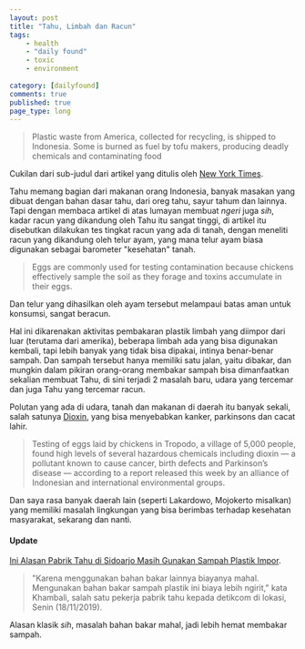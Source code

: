 ```yaml
---
layout: post
title: "Tahu, Limbah dan Racun"
tags: 
    - health
    - "daily found"
    - toxic
    - environment
    
category: [dailyfound]
comments: true
published: true
page_type: long
---
```



> Plastic waste from America, collected for recycling, is shipped to Indonesia. Some is burned as fuel by tofu makers, producing deadly chemicals and contaminating food

Cukilan dari sub-judul dari artikel yang ditulis oleh [New York Times](https://www.nytimes.com/2019/11/14/world/asia/indonesia-tofu-dioxin-plastic.html).

Tahu memang bagian dari makanan orang Indonesia, banyak masakan yang dibuat dengan bahan dasar tahu, dari oreg tahu, sayur tahum dan lainnya. Tapi dengan membaca artikel di atas lumayan membuat *ngeri* juga *sih*, kadar racun yang dikandung oleh Tahu itu sangat tinggi, di artikel itu disebutkan dilakukan tes tingkat racun yang ada di tanah, dengan meneliti racun yang dikandung oleh telur ayam, yang mana telur ayam biasa digunakan sebagai barometer "kesehatan" tanah.

> Eggs are commonly used for testing contamination because chickens effectively sample the soil as they forage and toxins accumulate in their eggs. 

Dan telur yang dihasilkan oleh ayam tersebut melampaui batas aman untuk konsumsi, sangat beracun.

Hal ini dikarenakan aktivitas pembakaran plastik limbah yang diimpor dari luar (terutama dari amerika), beberapa limbah ada yang bisa digunakan kembali, tapi lebih banyak yang tidak bisa dipakai, intinya benar-benar sampah. Dan sampah tersebut hanya memiliki satu jalan, yaitu dibakar, dan mungkin dalam pikiran orang-orang membakar sampah bisa dimanfaatkan sekalian membuat Tahu, di sini terjadi 2 masalah baru, udara yang tercemar dan juga Tahu yang tercemar racun.

Polutan yang ada di udara, tanah dan makanan di daerah itu banyak sekali, salah satunya [Dioxin](https://en.wikipedia.org/wiki/Dioxins_and_dioxin-like_compounds#Human_intake_and_levels), yang bisa menyebabkan kanker, parkinsons dan cacat lahir.

> Testing of eggs laid by chickens in Tropodo, a village of 5,000 people, found high levels of several hazardous chemicals including dioxin — a pollutant known to cause cancer, birth defects and Parkinson’s disease — according to a report released this week by an alliance of Indonesian and international environmental groups.

Dan saya rasa banyak daerah lain (seperti Lakardowo, Mojokerto misalkan) yang memiliki masalah lingkungan yang bisa berimbas terhadap kesehatan masyarakat, sekarang dan nanti.

#### Update
[Ini Alasan Pabrik Tahu di Sidoarjo Masih Gunakan Sampah Plastik Impor](https://news.detik.com/berita-jawa-timur/d-4789031/ini-alasan-pabrik-tahu-di-sidoarjo-masih-gunakan-sampah-plastik-impor).   
> "Karena menggunakan bahan bakar lainnya biayanya mahal. Mengunakan bahan bakar sampah plastik ini biaya lebih ngirit," kata Khambali, salah satu pekerja pabrik tahu kepada detikcom di lokasi, Senin (18/11/2019).

Alasan klasik *sih*, masalah bahan bakar mahal, jadi lebih hemat membakar sampah.

